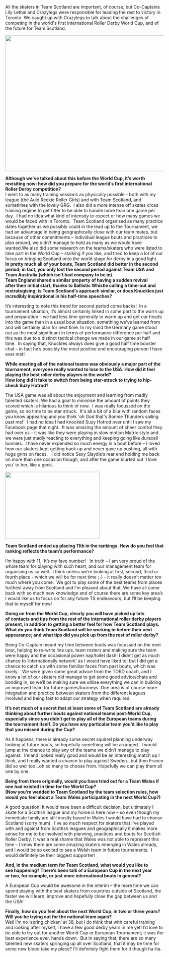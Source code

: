 <html><body><div>
<div>All the skaters in Team Scotland are important, of course, but Co-Captains Lily Lethal and Crazylegs were responsible for leading the rest to victory in Toronto. We caught up with Crazylegs to talk about the challenges of competing in the world's first international Roller Derby World Cup, and of the future for Team Scotland.</div>
<div></div>
<div>

<a href="http://www.scottishrollerderbyblog.com/2011/12/me-and-shenita-stretcher.jpg"><img class="size-full wp-image-711" title="CrazyLegs AND SHENITA STRETCHER!" src="http://www.scottishrollerderbyblog.com/2011/12/me-and-shenita-stretcher.jpg" alt="" width="614" height="431"></a>

</div>
<div></div>
<div><strong>Although we’ve talked about this before the World Cup, it’s worth revisiting now: how did you prepare for the world’s first international Roller Derby competition?</strong></div>
<div></div>
<div>I went to as many training sessions as physically possible - both with my league (the Auld Reekie Roller Girls) and with Team Scotland, and sometimes with the lovely GRG.  I also did a more intense off skates cross training regime to get fitter to be able to handle more than one game per day.  I had no idea what kind of intensity to expect or how many games we would be faced with in Toronto.  Team Scotland organised as many practice dates together as we possibly could in the lead up to the Tournament, we had an advantage in being geographically close with our team mates, but because of other commitments – individual league bouts and practices to plan around, we didn’t manage to hold as many as we would have wanted.We also did some research on the teams/skaters who were listed to take part in the World Cup – stalking if you like, and tried to keep a lot of our focus on bringing Scotland onto the world stage for derby in a good light.</div>
<div></div>
<div></div>
<div><strong>In pretty much all of your bouts, Team Scotland did better in the second period; in fact, you only lost the second period against Team USA and Team Australia (which isn’t bad company to be in). </strong></div>
<div><strong>Team England shared a similar property of having a sudden revival after their initial start, thanks to Ballistic Whistle calling a time-out and restrategising; is Team Scotland’s approach similar, or does Knuckles just incredibly inspirational in his half-time speeches?</strong></div>
<div>

It’s interesting to note this trend for second period come backs!  In a tournament situation, it’s almost certainly linked in some part to the warm up and preparation – we had less time generally to warm up and get our heads into the game than in a usual bout situation, something we’ve learned from and will certainly plan for next time. In my mind the Germany game stood out as the most significant in terms of performance difference per half and this was due to a distinct tactical change we made in our game at half time.  In saying that, Knuckles always does give a good half time booster chat – in fact he’s possibly the most positive and encouraging person I have ever met!

</div>
<div><strong>While meeting all of the national teams was obviously a major part of the tournament, everyone really wanted to lose to the USA. How did it feel playing the best roller derby players in the world? </strong></div>
<div><strong>How long did it take to switch from being star-struck to trying to hip-check Suzy Hotrod?</strong></div>
<div>

The USA game was all about the enjoyment and learning from madly talented skaters. We had a goal to minimise the amount of points they scored which is hilarious to think of now.  I was really focussed on the game, so no time to be star struck.  It's all a bit of a blur with random faces you know appearing and you think 'oh God that's Bonnie Thunders sailing past me!'  I had no idea I had knocked Suzy Hotrod over until I saw my Facebook page that night.  It was amazing the amount of sheer control they had over us – it was like they were playing in slow motion Matrix style and we were just madly reacting to everything and keeping going like duracell bunnies.  I have never expended so much energy in a bout before – I loved how our skaters kept getting back up and never gave up pushing, all with huge grins on faces.   I did notice Sexy Slaydie’s rear end holding me back on more than one occasion though, and after the game blurted out ‘I love you’ to her, like a geek.

<a href="http://www.scottishrollerderbyblog.com/2011/12/me-and-suzy.jpg"><img class="size-medium wp-image-712" title="Crazylegs and Suzy Hotrod" src="http://www.scottishrollerderbyblog.com/2011/12/me-and-suzy.jpg?w=300" alt="" width="300" height="212"></a>

</div>
<div><strong>Team Scotland ended up placing 11th in the rankings. How do you feel that ranking reflects the team’s performance?</strong></div>
<div>

I’m happy with 11,  It’s my fave number!   In truth – I am very proud of the whole team for playing with such heart, and our management team for organising us so well.  I think unless we’re looking at first, second, third or fourth place - which we will be for next time ;-) - it really doesn’t matter too much where you come.  We got to play some of the best teams from places furthest away from Scotland and I’m pleased about that. We have all come back with so much new knowledge and of course there are some key area’s I would like us to focus on for any future TS endeavours, but I’ll be keeping that to myself for now!

</div>
<div><strong>Going on from the World Cup, clearly you will have picked up lots of contacts and tips from the rest of the international roller derby players present, in addition to getting a better feel for how Team Scotland plays. What do you think Team Scotland will be working in before their next appearance; and what tips did you pick up from the rest of roller derby?</strong></div>
<div>

Being Co-Captain meant my time between bouts was focussed on the next bout, helping to re-write line ups, team rosters and making sure the team were happy and the occasional power nap/toilet dash! I didn’t get as much chance to ‘internationally network’ as I would have liked to; but I did get a chance to catch up with some familiar faces from past bouts, which was lovely.   We were given some great advice from the TORD coach, and I know a lot of our skaters did manage to get some good advice/chats and bonding in, so we’ll be making sure we utilise everything we can in building an improved team for future games/tourneys. One area is of course more integration and practice between skaters from the different leagues involved and being fast to adapt our strategy when required.

</div>
<div><strong>It’s not much of a secret that at least some of Team Scotland are already thinking about further bouts against national teams post-World Cup, especially since you didn’t get to play all of the European teams during the tournament itself. Do you have any particular team you’d like to play that you missed during the Cup?</strong></div>
<div>

As it happens, there is already some secret squirrel planning underway looking at future bouts, so hopefully something will be arranged.  I would jump at the chance to play any of the teams we didn’t manage to play against.  Ireland looked really good and would be an interesting match up I think, and I really wanted a chance to play against Sweden…but then France did so well too…oh so many to choose from. Hopefully we can play them all one by one.

</div>
<div><strong>Being from there originally, would you have tried out for a Team Wales if one had existed in time for the World Cup? </strong></div>
<div><strong>(Now you’re wedded to Team Scotland by the team selection rules, how would you feel about a Team Wales participating in the next World Cup?)</strong></div>
<div>

A good question! It would have been a difficult decision, but ultimately I skate for a Scottish league and my home is here now – so even though my immediate family are still mostly based in Wales I would have had to choose Scotland (sorry mum).  I've so much respect for skaters that I've played with and against from Scottish leagues and geographically it makes more sense for me to be involved with planning, practices and bouts for Scottish Roller Derby. It was a real shame that Wales was not able to represent this time – I know there are some amazing skaters emerging in Wales already, and I would be so excited to see a Welsh team in future tournaments.  I would definitely be their biggest supporter!

</div>
<div><strong>And, in the medium term for Team Scotland, what would you like to see happening? There’s been talk of a European Cup in the next year or two, for example, or just more international bouts in general?</strong></div>
<div>

A European Cup would be awesome in the interim – the more time we can spend playing with the best skaters from countries outside of Scotland, the faster we will learn, improve and hopefully close the gap between us and the USA!

</div>
<div><strong>Finally, how do you feel about the next World Cup, in two or three years? Will you be trying out for the national team again?</strong></div>
<div></div>
<div>Well I’m no ‘spring chicken’ at 38, but I do think that with careful training and looking after myself, I have a few good derby years in me yet! I’d love to be able to try out for another World Cup or European Tournament; it was the best experience ever, hands down.  But in saying that, there are so many talented new skaters springing up all over Scotland, that it may be time for some new blood take my place? I’ll definitely fight them for it though ha-ha.</div>
</div></body></html>
